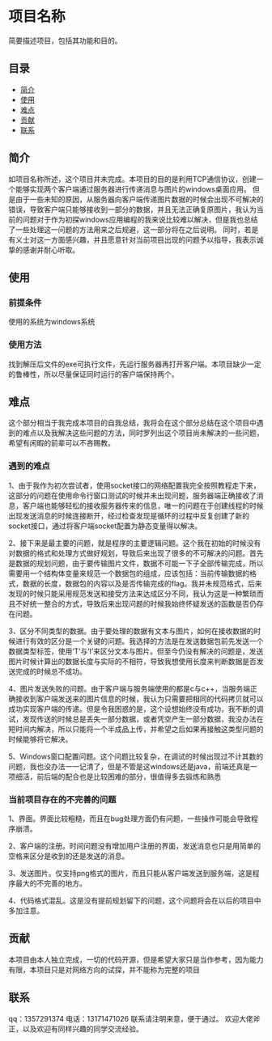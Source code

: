 # 项目名称

简要描述项目，包括其功能和目的。

## 目录

- [简介](#简介)
- [使用](#使用)
- [难点](#难点)
- [贡献](#贡献)
- [联系](#联系)

## 简介

如项目名称所述，这个项目并未完成。本项目的目的是利用TCP通信协议，创建一个能够实现两个客户端通过服务器进行传递消息与图片的windows桌面应用。
但是由于一些未知的原因，从服务器向客户端传递图片数据的时候会出现不可解决的错误，导致客户端只能够接收到一部分的数据，并且无法正确复原图片，我认为当前的问题对于作为初探windows应用编程的我来说比较难以解决，但是我也总结了一些处理这一问题的方法用来之后规避，这一部分将在之后说明。
同时，若是有义士对这一方面感兴趣，并且愿意针对当前项目出现的问题予以指导，我表示诚挚的感谢并耐心听取。

## 使用

### 前提条件

使用的系统为windows系统

### 使用方法

找到解压后文件的exe可执行文件，先运行服务器再打开客户端。本项目缺少一定的鲁棒性，所以尽量保证同时运行的客户端保持两个。

## 难点

这个部分相当于我完成本项目的自我总结，我将会在这个部分总结在这个项目中遇到的难点以及我解决这些问题的方法，同时罗列出这个项目尚未解决的一些问题，希望有闲暇的前辈可以不吝赐教。

### 遇到的难点

1、由于我作为初次尝试者，使用socket接口的网络配置我完全按照教程走下来，这部分的问题在使用命令行窗口测试的时候并未出现问题，服务器端正确接收了消息，客户端也能够轻松的接收服务器传来的信息，唯一的问题在于创建线程的时候出现发送消息的时候连接断开，经过检查发现是循环的过程中反复创建了新的socket接口，通过将客户端socket配置为静态变量得以解决。

2、接下来是最主要的问题，就是程序的主要逻辑问题。这个我在初始的时候没有对数据的格式和处理方式做好规划，导致后来出现了很多的不可解决的问题。首先是数据的规划问题，由于要传输图片文件，数据不可能一下子全部传输完成，所以需要用一个结构体变量来规范一个数据包的组成，应该包括：当前传输数据的格式，数据的长度，数据包的内容以及是否传输完成的flag。我并未规范格式，后来发现的时候只能采用规范发送和接受方法来达成区分不同，我认为这是一种繁琐而且不好统一整合的方式，导致后来出现问题的时候我始终怀疑发送的函数是否仍存在问题。

3、区分不同类型的数据。由于要处理的数据有文本与图片，如何在接收数据的时候进行有效的区分是一个关键的问题。我选择的方法是在发送数据包前先发送一个数据类型标签，使用‘T’与‘I’来区分文本与图片。但至今仍没有解决的问题是，发送图片时候计算出的数据长度与实际的不相符，导致我想使用长度来判断数据是否发送完成的时候总不成功。

4、图片发送失败的问题。由于客户端与服务端使用的都是c与c++，当服务端正确接收到客户端发送来的图片信息的时候，我认为只需要把相同的代码拷贝就可以成功实现客户端的传递。但是令我困惑的是，这个设想始终没有成功，我不断的调试，发现传送的时候总是丢失一部分数据，或者凭空产生一部分数据，我没办法在短时间内解决，所以只能将一个半成品上传，并希望之后如果再接触这类型问题的时候能够将它解决。

5、Windows窗口配置问题。这个问题比较复杂，在调试的时候出现过不计其数的问题，我也没办法一一记清了，但是不管是这windows还是java，前端还真是一项细活，前后端的配合也是比较困难的部分，很值得多去锻炼和熟悉

### 当前项目存在的不完善的问题
1、界面。界面比较粗糙，而且在bug处理方面仍有问题，一些操作可能会导致程序崩溃。

2、客户端的注册。时间问题没有增加用户注册的界面，发送消息也只是用简单的空格来区分是收到的还是发送的消息。

3、发送图片。仅支持png格式的图片，而且只能从客户端发送到服务端，这是程序最大的不完善的地方。

4、代码格式混乱。这是没有提前规划留下的问题，这个问题将会在以后的项目中多加注意。


## 贡献
本项目由本人独立完成，一切的代码开源，但是希望大家只是当作参考，因为能力有限，本项目只是对网络方向的试探，并不能称为完整的项目

## 联系
qq：1357291374
电话：13171471026
联系请注明来意，便于通过。
欢迎大佬斧正，以及欢迎有同样兴趣的同学交流经验。
